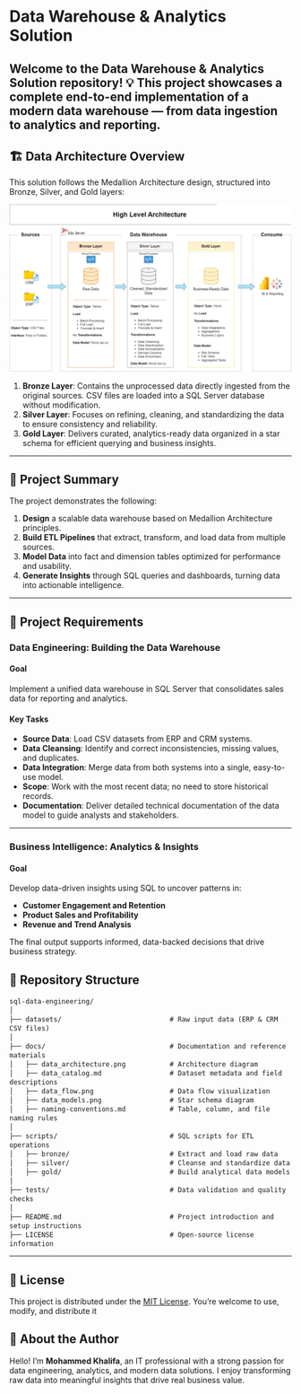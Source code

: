 # Data Warehouse & Analytics Solution

Welcome to the Data Warehouse & Analytics Solution repository! 💡
This project showcases a complete end-to-end implementation of a modern data warehouse — from data ingestion to analytics and reporting.
---
## 🏗️ Data Architecture Overview

This solution follows the Medallion Architecture design, structured into Bronze, Silver, and Gold layers:

![Data Architecture](docs/data_architecture.png)

1. **Bronze Layer**: Contains the unprocessed data directly ingested from the original sources. CSV files are loaded into a SQL Server database without modification.
2. **Silver Layer**: Focuses on refining, cleaning, and standardizing the data to ensure consistency and reliability.
3. **Gold Layer**: Delivers curated, analytics-ready data organized in a star schema for efficient querying and business insights.

---
## 📖 Project Summary

The project demonstrates the following:

1. **Design** a scalable data warehouse based on Medallion Architecture principles.
2. **Build ETL Pipelines** that extract, transform, and load data from multiple sources.
3. **Model Data** into fact and dimension tables optimized for performance and usability.
4. **Generate Insights** through SQL queries and dashboards, turning data into actionable intelligence.

---

## 🚀 Project Requirements

### Data Engineering: Building the Data Warehouse

#### Goal
Implement a unified data warehouse in SQL Server that consolidates sales data for reporting and analytics.

#### Key Tasks
- **Source Data**: Load CSV datasets from ERP and CRM systems.
- **Data Cleansing**: Identify and correct inconsistencies, missing values, and duplicates.
- **Data Integration**: Merge data from both systems into a single, easy-to-use model.
- **Scope**: Work with the most recent data; no need to store historical records.
- **Documentation**: Deliver detailed technical documentation of the data model to guide analysts and stakeholders.

---

### Business Intelligence: Analytics & Insights

#### Goal
Develop data-driven insights using SQL to uncover patterns in:
- **Customer Engagement and Retention**
- **Product Sales and Profitability**
- **Revenue and Trend Analysis**

The final output supports informed, data-backed decisions that drive business strategy.


## 📂 Repository Structure
```
sql-data-engineering/
│
├── datasets/                           # Raw input data (ERP & CRM CSV files)
│
├── docs/                               # Documentation and reference materials
│   ├── data_architecture.png           # Architecture diagram
│   ├── data_catalog.md                 # Dataset metadata and field descriptions
│   ├── data_flow.png                   # Data flow visualization
│   ├── data_models.png                 # Star schema diagram
│   ├── naming-conventions.md           # Table, column, and file naming rules
│
├── scripts/                            # SQL scripts for ETL operations
│   ├── bronze/                         # Extract and load raw data
│   ├── silver/                         # Cleanse and standardize data
│   ├── gold/                           # Build analytical data models
│
├── tests/                              # Data validation and quality checks
│
├── README.md                           # Project introduction and setup instructions
├── LICENSE                             # Open-source license information
```

---

## 🧾 License

This project is distributed under the [MIT License](LICENSE).
You’re welcome to use, modify, and distribute it
## 👋 About the Author

Hello! I’m **Mohammed Khalifa**, an IT professional with a strong passion for data engineering, analytics, and modern data solutions.
I enjoy transforming raw data into meaningful insights that drive real business value.
